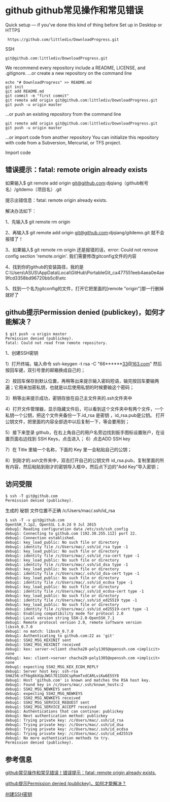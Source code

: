 # github github常见操作和常见错误

Quick setup — if you’ve done this kind of thing before
 Set up in Desktop	or
HTTPS

	 https://github.com/littlediv/DownloadProgress.git

 SSH

	git@github.com:littlediv/DownloadProgress.git

We recommend every repository include a README, LICENSE, and .gitignore.
…or create a new repository on the command line

	echo "# DownloadProgress" >> README.md
	git init
	git add README.md
	git commit -m "first commit"
	git remote add origin git@github.com:littlediv/DownloadProgress.git
	git push -u origin master

…or push an existing repository from the command line

	git remote add origin git@github.com:littlediv/DownloadProgress.git
	git push -u origin master


…or import code from another repository
You can initialize this repository with code from a Subversion, Mercurial, or TFS project.

Import code

## 错误提示：fatal: remote origin already exists

如果输入$ git remote add origin git@github.com:djqiang（github帐号名）/gitdemo（项目名）.git 

提示出错信息：fatal: remote origin already exists.
    
解决办法如下：
    
1、先输入$ git remote rm origin
    
2、再输入$ git remote add origin git@github.com:djqiang/gitdemo.git 就不会报错了！
   
 3、如果输入$ git remote rm origin 还是报错的话，error: Could not remove config section 'remote.origin'. 我们需要修改gitconfig文件的内容
    
4、找到你的github的安装路径，我的是C:\Users\ASUS\AppData\Local\GitHub\PortableGit_ca477551eeb4aea0e4ae9fcd3358bd96720bb5c8\etc
    
5、找到一个名为gitconfig的文件，打开它把里面的[remote "origin"]那一行删掉就好了

## github提示Permission denied (publickey)，如何才能解决？

	$ git push -u origin master
	Permission denied (publickey).
	fatal: Could not read from remote repository.

1、创建SSH密钥

1）打开终端，输入命令 ssh-keygen -t rsa -C "66******33@163.com" 然后按回车键，双引号里的邮箱换成自己的；

2）按回车保存到默认位置，再稍等出来提示输入密码短语，输完按回车要输两遍；它用来加密私钥，也就是以后使用私钥的时候要输这个密码；

3）稍等出来提示成功，密钥存放在自己主文件夹的.ssh文件夹中

4）打开文件管理器，显示隐藏文件后，可以看到这个文件夹中有两个文件，一个私钥一个公钥，把这个文件夹备份一下.id_rsa 是密钥 ，id_rsa.pub是公钥。
打开公钥文件，把里面的内容全部选中以后复制一下，等会要用到；

5）接下来登录 github，在右上角自己的用户名旁边找到扳手图标设置账户，在设置页面右边找到 SSH  Keys，点击进入；
6）点击ADD SSH key

7）在 Title 里输一个名称，下面的 Key 里一会粘贴自己的公钥；

8）到刚才的.ssh文件夹中，双击打开自己的公钥文件 id_rsa.pub，复制里面的所有内容，然后粘贴到刚才的密钥导入框中，然后点下边的“Add Key”导入密钥；


## 访问受限

	$ ssh -T git@github.com
	Permission denied (publickey).

生成的 秘钥 文件位置不正确 /c/Users/mac/.ssh/id_rsa 

	$ ssh -T -v git@github.com
	OpenSSH_7.1p2, OpenSSL 1.0.2d 9 Jul 2015
	debug1: Reading configuration data /etc/ssh/ssh_config
	debug1: Connecting to github.com [192.30.255.112] port 22.
	debug1: Connection established.
	debug1: key_load_public: No such file or directory
	debug1: identity file /c/Users/mac/.ssh/id_rsa type -1
	debug1: key_load_public: No such file or directory
	debug1: identity file /c/Users/mac/.ssh/id_rsa-cert type -1
	debug1: key_load_public: No such file or directory
	debug1: identity file /c/Users/mac/.ssh/id_dsa type -1
	debug1: key_load_public: No such file or directory
	debug1: identity file /c/Users/mac/.ssh/id_dsa-cert type -1
	debug1: key_load_public: No such file or directory
	debug1: identity file /c/Users/mac/.ssh/id_ecdsa type -1
	debug1: key_load_public: No such file or directory
	debug1: identity file /c/Users/mac/.ssh/id_ecdsa-cert type -1
	debug1: key_load_public: No such file or directory
	debug1: identity file /c/Users/mac/.ssh/id_ed25519 type -1
	debug1: key_load_public: No such file or directory
	debug1: identity file /c/Users/mac/.ssh/id_ed25519-cert type -1
	debug1: Enabling compatibility mode for protocol 2.0
	debug1: Local version string SSH-2.0-OpenSSH_7.1
	debug1: Remote protocol version 2.0, remote software version libssh_0.7.0
	debug1: no match: libssh_0.7.0
	debug1: Authenticating to github.com:22 as 'git'
	debug1: SSH2_MSG_KEXINIT sent
	debug1: SSH2_MSG_KEXINIT received
	debug1: kex: server->client chacha20-poly1305@openssh.com <implicit> none
	debug1: kex: client->server chacha20-poly1305@openssh.com <implicit> none
	debug1: expecting SSH2_MSG_KEX_ECDH_REPLY
	debug1: Server host key: ssh-rsa SHA256:nThbg6kXUpJWGl7E1IGOCspRomTxdCARLviKw6E5SY8
	debug1: Host 'github.com' is known and matches the RSA host key.
	debug1: Found key in /c/Users/mac/.ssh/known_hosts:2
	debug1: SSH2_MSG_NEWKEYS sent
	debug1: expecting SSH2_MSG_NEWKEYS
	debug1: SSH2_MSG_NEWKEYS received
	debug1: SSH2_MSG_SERVICE_REQUEST sent
	debug1: SSH2_MSG_SERVICE_ACCEPT received
	debug1: Authentications that can continue: publickey
	debug1: Next authentication method: publickey
	debug1: Trying private key: /c/Users/mac/.ssh/id_rsa
	debug1: Trying private key: /c/Users/mac/.ssh/id_dsa
	debug1: Trying private key: /c/Users/mac/.ssh/id_ecdsa
	debug1: Trying private key: /c/Users/mac/.ssh/id_ed25519
	debug1: No more authentication methods to try.
	Permission denied (publickey).



## 参考信息

[github常见操作和常见错误！错误提示：fatal: remote origin already exists.](http://blog.csdn.net/dengjianqiang2011/article/details/9260435)

[github提示Permission denied (publickey)，如何才能解决？](https://www.zhihu.com/question/21402411)

[创建SSH密钥](http://blog.csdn.net/makenothing/article/details/8450417)